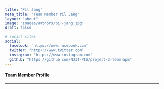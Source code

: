 ```yaml
---
title: "Pil Jang"
meta_title: "Team Member Pil Jang"
layout: "about"
image: "images/authors/pil-jang.jpg"
draft: false

# social sites
social:
  facebook: "https://www.facebook.com"
  twitter: "https://www.twitter.com"
  instagram: "https://www.instagram.com"
  github: "https://github.com/NJIT-WIS/project-2-team-apm"
---
```



#### Team Member Profile


---

